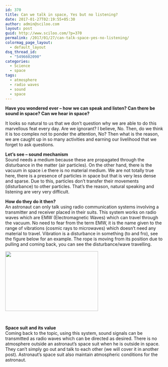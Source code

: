 ```yaml
---
id: 370
title: Can we talk in space, Yes but no listening?
date: 2017-01-27T02:19:55+05:30
author: admin@sciloo.com
layout: post
guid: http://www.sciloo.com/?p=370
permalink: /2017/01/27/can-talk-space-yes-no-listening/
colormag_page_layout:
  - default_layout
dsq_thread_id:
  - "5496602090"
categories:
  - Science
  - space
tags:
  - atmosphere
  - radio waves
  - sound
  - space
---
```

**Have you wondered ever &#8211; how we can speak and listen? Can there be sound in space? Can we hear in space?**

It looks so natural to us that we don&#8217;t question why we are able to do this marvellous feat every day. Are we ignorant? I believe, No. Then, do we think it is too complex not to ponder the attention, No? Then what is the reason, we are caught up in so many activities and earning our livelihood that we forget to ask questions.

**Let&#8217;s see &#8211; sound mechanism**  
Sound needs a medium because these are propagated through the disturbance in the matter (air particles). On the other hand, there is the vacuum in space i.e there is no material medium. We are not totally true here, there is a presence of particles in space but that is very less dense and sparse. Due to this, particles don&#8217;t transfer their movements (disturbance) to other particles. That&#8217;s the reason, natural speaking and listening are very very difficult.



**How do they do it then?**  
An astronaut can only talk using radio communication systems involving a transmitter and receiver placed in their suits. This system works on radio waves which are EMW (Electromagnetic Waves) which can travel through the vacuum. No need to fear from the term EMW, it is the name given to the range of vibrations (cosmic rays to microwaves) which doesn&#8217;t need any material to travel. Vibration is a disturbance in something (to and fro), see the figure below for an example. The rope is moving from its position due to pulling and coming back, you can see the disturbance/wave travelling.

<img loading="lazy" class="alignleft wp-image-378 size-full" src="http://www.sciloo.com/wp-content/uploads/2017/01/rope2.gif" width="295" height="190" /> 

&nbsp;

**Space suit and its value**  
Coming back to the topic, using this system, sound signals can be transmitted as radio waves which can be directed as desired. There is no atmosphere outside an astronaut&#8217;s space suit when he is outside in space. They can&#8217;t simply go out and talk to each other (we will cover it in another post). Astronaut&#8217;s space suit also maintain atmospheric conditions for the astronaut.
